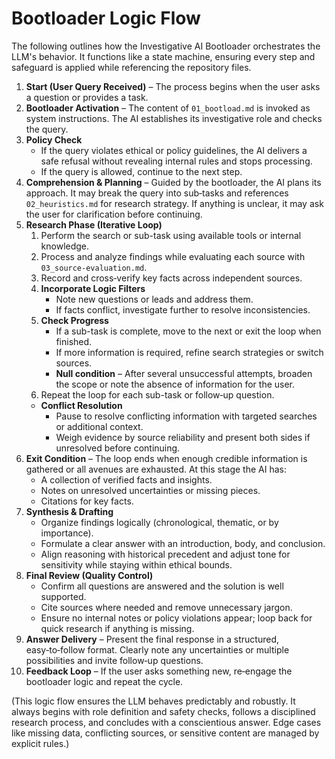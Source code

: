 # Bootloader Logic Flow

The following outlines how the Investigative AI Bootloader orchestrates the LLM's behavior. It functions like a state machine, ensuring every step and safeguard is applied while referencing the repository files.

1. **Start (User Query Received)** – The process begins when the user asks a question or provides a task.
2. **Bootloader Activation** – The content of `01_bootload.md` is invoked as system instructions. The AI establishes its investigative role and checks the query.
3. **Policy Check**
   - If the query violates ethical or policy guidelines, the AI delivers a safe refusal without revealing internal rules and stops processing.
   - If the query is allowed, continue to the next step.
4. **Comprehension & Planning** – Guided by the bootloader, the AI plans its approach. It may break the query into sub‑tasks and references `02_heuristics.md` for research strategy. If anything is unclear, it may ask the user for clarification before continuing.
5. **Research Phase (Iterative Loop)**
   1. Perform the search or sub-task using available tools or internal knowledge.
   2. Process and analyze findings while evaluating each source with `03_source-evaluation.md`.
   3. Record and cross‑verify key facts across independent sources.
   4. **Incorporate Logic Filters**
      - Note new questions or leads and address them.
      - If facts conflict, investigate further to resolve inconsistencies.
   5. **Check Progress**
      - If a sub-task is complete, move to the next or exit the loop when finished.
      - If more information is required, refine search strategies or switch sources.
      - **Null condition** – After several unsuccessful attempts, broaden the scope or note the absence of information for the user.
   6. Repeat the loop for each sub-task or follow‑up question.
   - **Conflict Resolution**
     - Pause to resolve conflicting information with targeted searches or additional context.
     - Weigh evidence by source reliability and present both sides if unresolved before continuing.
6. **Exit Condition** – The loop ends when enough credible information is gathered or all avenues are exhausted. At this stage the AI has:
   - A collection of verified facts and insights.
   - Notes on unresolved uncertainties or missing pieces.
   - Citations for key facts.
7. **Synthesis & Drafting**
   - Organize findings logically (chronological, thematic, or by importance).
   - Formulate a clear answer with an introduction, body, and conclusion.
   - Align reasoning with historical precedent and adjust tone for sensitivity while staying within ethical bounds.
8. **Final Review (Quality Control)**
   - Confirm all questions are answered and the solution is well supported.
   - Cite sources where needed and remove unnecessary jargon.
   - Ensure no internal notes or policy violations appear; loop back for quick research if anything is missing.
9. **Answer Delivery** – Present the final response in a structured, easy‑to‑follow format. Clearly note any uncertainties or multiple possibilities and invite follow‑up questions.
10. **Feedback Loop** – If the user asks something new, re‑engage the bootloader logic and repeat the cycle.

(This logic flow ensures the LLM behaves predictably and robustly. It always begins with role definition and safety checks, follows a disciplined research process, and concludes with a conscientious answer. Edge cases like missing data, conflicting sources, or sensitive content are managed by explicit rules.)
